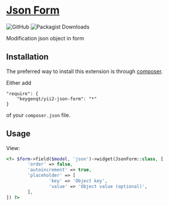 [Json Form](http://keygenqt.com/work/yii2-json-form)
===================

![GitHub](https://img.shields.io/github/license/keygenqt/yii2-json-form)
![Packagist Downloads](https://img.shields.io/packagist/dt/keygenqt/yii2-json-form)

Modification json object in form

## Installation

The preferred way to install this extension is through [composer](http://getcomposer.org/download/).

Either add

```
"require": {
    "keygenqt/yii2-json-form": "*"
}
```

of your `composer.json` file.

## Usage

View:

```php
<?= $form->field($model, 'json')->widget(JsonForm::class, [
        'order' => false,
        'autoincrement' => true,
        'placeholder' => [
                'key' => 'Object key',
                'value' => 'Object value (optional)',
        ],
]) ?>
```